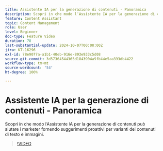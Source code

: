 ```yaml
---
title: Assistente IA per la generazione di contenuti - Panoramica
description: Scopri in che modo l’Assistente IA per la generazione di contenuti può aiutare i marketer fornendo suggerimenti proattivi per varianti dei contenuti di testo e immagini.
feature: Content Assistant
topic: Content Management
role: User
level: Beginner
doc-type: Feature Video
duration: 78
last-substantial-update: 2024-10-07T00:00:00Z
jira: KT-16296
exl-id: 78e9077a-a1b1-40eb-916e-893e933c5d08
source-git-commit: 3d57364544365d1843904a9fb44e5aa393db4422
workflow-type: tm+mt
source-wordcount: '54'
ht-degree: 100%

---
```


# Assistente IA per la generazione di contenuti - Panoramica

Scopri in che modo l’Assistente IA per la generazione di contenuti può aiutare i marketer fornendo suggerimenti proattivi per varianti dei contenuti di testo e immagini.

>[!VIDEO](https://video.tv.adobe.com/v/3432686/?learn=on)
